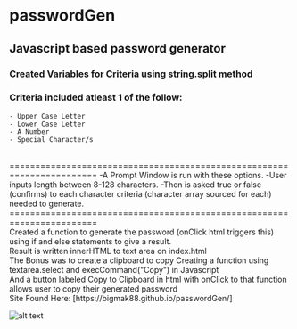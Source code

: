 # passwordGen
## Javascript based password generator

### Created Variables for Criteria using string.split method
### Criteria included atleast 1 of the follow:
    - Upper Case Letter
    - Lower Case Letter
    - A Number
    - Special Character/s
<br />
=======================================================================
-A Prompt Window is run with these options.
-User inputs length between 8-128 characters.
-Then is asked true or false (confirms)
 to each character criteria (character array sourced for each) needed to generate.
<br />
=======================================================================
<br />
Created a function to generate the password (onClick html triggers this) 
using if and else statements to give a result.
<br />
Result is written innerHTML to text area on index.html
<br />
The Bonus was to create a clipboard to copy
Creating a function using textarea.select
and execCommand("Copy") in Javascript
<br />
And a button labeled Copy to Clipboard in html
with onClick to that function allows user to copy their generated password
<br />
Site Found Here:
[https://bigmak88.github.io/passwordGen/]

![alt text](https://bigmak88.github.io/passwordGen/assets/screenshotPWGen.PNG)